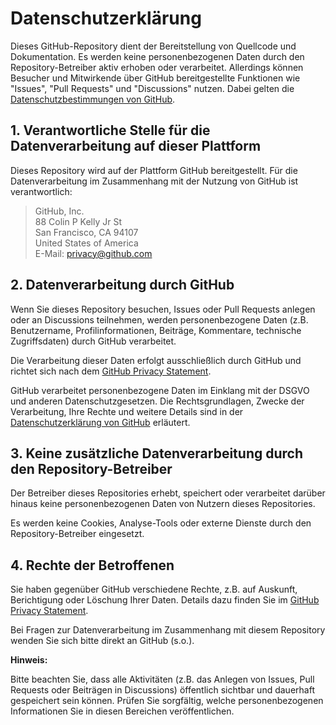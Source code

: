 # Datenschutzerklärung #

Dieses GitHub-Repository dient der Bereitstellung von Quellcode und Dokumentation. Es werden keine personenbezogenen Daten durch den Repository-Betreiber aktiv erhoben oder verarbeitet. Allerdings können Besucher und Mitwirkende über GitHub bereitgestellte Funktionen wie "Issues", "Pull Requests" und "Discussions" nutzen. Dabei gelten die [Datenschutzbestimmungen von GitHub](https://docs.github.com/de/site-policy/privacy-policies/github-general-privacy-statement).

## 1. Verantwortliche Stelle für die Datenverarbeitung auf dieser Plattform ##

Dieses Repository wird auf der Plattform GitHub bereitgestellt. Für die Datenverarbeitung im Zusammenhang mit der Nutzung von GitHub ist verantwortlich:

> GitHub, Inc.<br>
> 88 Colin P Kelly Jr St<br>
> San Francisco, CA 94107<br>
> United States of America<br>
> E-Mail: privacy@github.com

## 2. Datenverarbeitung durch GitHub ##

Wenn Sie dieses Repository besuchen, Issues oder Pull Requests anlegen oder an Discussions teilnehmen, werden personenbezogene Daten (z.B. Benutzername, Profilinformationen, Beiträge, Kommentare, technische Zugriffsdaten) durch GitHub verarbeitet.

Die Verarbeitung dieser Daten erfolgt ausschließlich durch GitHub und richtet sich nach dem [GitHub Privacy Statement](https://docs.github.com/de/site-policy/privacy-policies/github-general-privacy-statement).

GitHub verarbeitet personenbezogene Daten im Einklang mit der DSGVO und anderen Datenschutzgesetzen. Die Rechtsgrundlagen, Zwecke der Verarbeitung, Ihre Rechte und weitere Details sind in der [Datenschutzerklärung von GitHub](https://docs.github.com/de/site-policy/privacy-policies/github-general-privacy-statement) erläutert.

## 3. Keine zusätzliche Datenverarbeitung durch den Repository-Betreiber ##

Der Betreiber dieses Repositories erhebt, speichert oder verarbeitet darüber hinaus keine personenbezogenen Daten von Nutzern dieses Repositories.

Es werden keine Cookies, Analyse-Tools oder externe Dienste durch den Repository-Betreiber eingesetzt.

## 4. Rechte der Betroffenen ##

Sie haben gegenüber GitHub verschiedene Rechte, z.B. auf Auskunft, Berichtigung oder Löschung Ihrer Daten. Details dazu finden Sie im [GitHub Privacy Statement](https://docs.github.com/de/site-policy/privacy-policies/github-general-privacy-statement).

Bei Fragen zur Datenverarbeitung im Zusammenhang mit diesem Repository wenden Sie sich bitte direkt an GitHub (s.o.).

**Hinweis:**

Bitte beachten Sie, dass alle Aktivitäten (z.B. das Anlegen von Issues, Pull Requests oder Beiträgen in Discussions) öffentlich sichtbar und dauerhaft gespeichert sein können. Prüfen Sie sorgfältig, welche personenbezogenen Informationen Sie in diesen Bereichen veröffentlichen.

